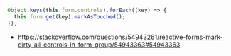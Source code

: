 ```typescript
Object.keys(this.form.controls).forEach((key) => {
  this.form.get(key).markAsTouched();
});
```

- https://stackoverflow.com/questions/54943261/reactive-forms-mark-dirty-all-controls-in-form-group/54943363#54943363
